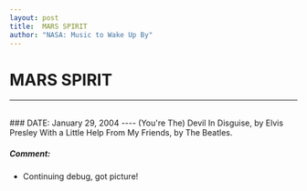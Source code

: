 ```yaml
---
layout: post
title:  MARS SPIRIT
author: "NASA: Music to Wake Up By"
---
```


# MARS SPIRIT
----
<br/>
### DATE: January 29, 2004
----
(You're The) Devil In Disguise, by Elvis Presley
With a Little Help From My Friends, by The Beatles.

##### Comment:
* Continuing debug, got picture!

